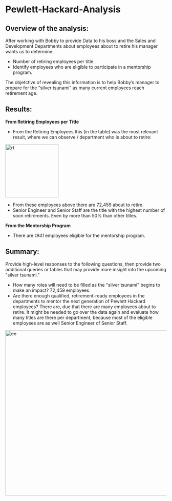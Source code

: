 # Pewlett-Hackard-Analysis

## Overview of the analysis: 
After working with Bobby to provide Data to his boss and the Sales and Development Departments about employees about to retire his manager wants us to determine:

- Number of retiring employees per title. 
- Identify employees who are eligible to participate in a mentorship program. 

The objetctive of revealing this information is to help Bobby’s manager to prepare for the “silver tsunami” as many current employees reach retirement age.

## Results: 

**From Retiring Employees per Title**

- From the Retiring Employees this (in the table) was the most relevant result, where we can observe / department who is about to retire:

<img width="166" alt="rt" src="https://user-images.githubusercontent.com/84519822/153765607-3ade2da1-695e-452f-8bf6-39269bcb52ad.png">

- From these employees above there are 72,459 about to retire. 
- Senior Engineer and Senior Staff are the title with the highest number of soon retirements. Even by more than 50% than other titles.  


**From the Mentorship Program**

- There are *1941* employees eligible for the mentorship program. 




## Summary: 
Provide high-level responses to the following questions, then provide two additional queries or tables that may provide more insight into the upcoming "silver tsunami."

- How many roles will need to be filled as the "silver tsunami" begins to make an impact? 
72,459 employees. 
- Are there enough qualified, retirement-ready employees in the departments to mentor the next generation of Pewlett Hackard employees?
There are, due that there are many employees about to retire. It might be needed to go over the data again and evaluate how many titles are there per department, because most of the eligible employees are as well Senior Engineer of Senior Staff.

<img width="516" alt="ee" src="https://user-images.githubusercontent.com/84519822/153766262-c756ee7e-3bb7-48c1-af26-beef95ab1600.png">

